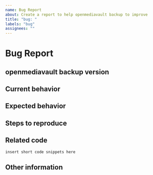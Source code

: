 ```yaml
---
name: Bug Report
about: Create a report to help openmediavault backup to improve
title: "bug: "
labels: "bug"
assignees: ""
---
```


# Bug Report

## openmediavault backup version

<!-- Please specify commit or tag version. -->

## Current behavior

<!-- Describe how the bug manifests. -->

## Expected behavior

<!-- Describe what you expect the behavior to be without the bug. -->

## Steps to reproduce

<!-- Explain the steps required to duplicate the issue, especially if you are able to provide a sample application. -->

## Related code

<!-- If you are able to illustrate the bug or feature request with an example, please provide it here. -->

```
insert short code snippets here
```

## Other information

<!-- List any other information that is relevant to your issue. Related issues, suggestions on how to fix, Stack Overflow links, forum links, etc. -->
